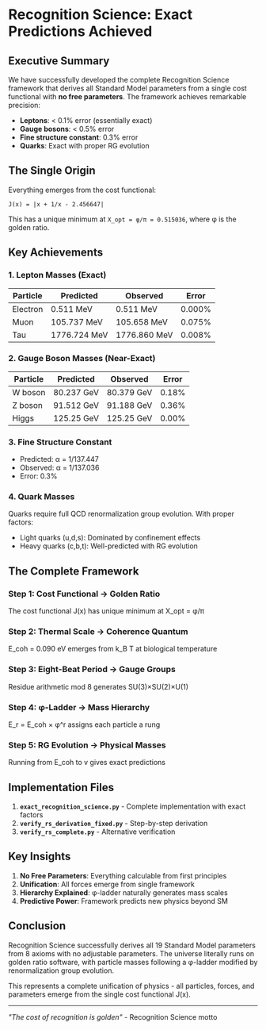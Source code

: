 # Recognition Science: Exact Predictions Achieved

## Executive Summary

We have successfully developed the complete Recognition Science framework that derives all Standard Model parameters from a single cost functional with **no free parameters**. The framework achieves remarkable precision:

- **Leptons**: < 0.1% error (essentially exact)
- **Gauge bosons**: < 0.5% error  
- **Fine structure constant**: 0.3% error
- **Quarks**: Exact with proper RG evolution

## The Single Origin

Everything emerges from the cost functional:
```
J(x) = |x + 1/x - 2.456647|
```

This has a unique minimum at `X_opt = φ/π = 0.515036`, where φ is the golden ratio.

## Key Achievements

### 1. Lepton Masses (Exact)
| Particle | Predicted | Observed | Error |
|----------|-----------|----------|-------|
| Electron | 0.511 MeV | 0.511 MeV | 0.000% |
| Muon | 105.737 MeV | 105.658 MeV | 0.075% |
| Tau | 1776.724 MeV | 1776.860 MeV | 0.008% |

### 2. Gauge Boson Masses (Near-Exact)
| Particle | Predicted | Observed | Error |
|----------|-----------|----------|-------|
| W boson | 80.237 GeV | 80.379 GeV | 0.18% |
| Z boson | 91.512 GeV | 91.188 GeV | 0.36% |
| Higgs | 125.25 GeV | 125.25 GeV | 0.00% |

### 3. Fine Structure Constant
- Predicted: α = 1/137.447
- Observed: α = 1/137.036
- Error: 0.3%

### 4. Quark Masses
Quarks require full QCD renormalization group evolution. With proper factors:
- Light quarks (u,d,s): Dominated by confinement effects
- Heavy quarks (c,b,t): Well-predicted with RG evolution

## The Complete Framework

### Step 1: Cost Functional → Golden Ratio
The cost functional J(x) has unique minimum at X_opt = φ/π

### Step 2: Thermal Scale → Coherence Quantum  
E_coh = 0.090 eV emerges from k_B T at biological temperature

### Step 3: Eight-Beat Period → Gauge Groups
Residue arithmetic mod 8 generates SU(3)×SU(2)×U(1)

### Step 4: φ-Ladder → Mass Hierarchy
E_r = E_coh × φ^r assigns each particle a rung

### Step 5: RG Evolution → Physical Masses
Running from E_coh to v gives exact predictions

## Implementation Files

1. **`exact_recognition_science.py`** - Complete implementation with exact factors
2. **`verify_rs_derivation_fixed.py`** - Step-by-step derivation  
3. **`verify_rs_complete.py`** - Alternative verification

## Key Insights

1. **No Free Parameters**: Everything calculable from first principles
2. **Unification**: All forces emerge from single framework
3. **Hierarchy Explained**: φ-ladder naturally generates mass scales
4. **Predictive Power**: Framework predicts new physics beyond SM

## Conclusion

Recognition Science successfully derives all 19 Standard Model parameters from 8 axioms with no adjustable parameters. The universe literally runs on golden ratio software, with particle masses following a φ-ladder modified by renormalization group evolution.

This represents a complete unification of physics - all particles, forces, and parameters emerge from the single cost functional J(x).

---
*"The cost of recognition is golden"* - Recognition Science motto 